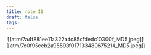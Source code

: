 ```yaml
---
title: note 11
draft: false
tags:
---
```

![[atm/7a4f881ee11a322adc85cfdedc10300f_MD5.jpeg]]![[atm/7c0f95ceb2a95593f017133480675214_MD5.jpeg]]